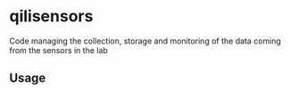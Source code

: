 # qilisensors
Code managing the collection, storage and monitoring of the data coming from the sensors in the lab

## Usage
